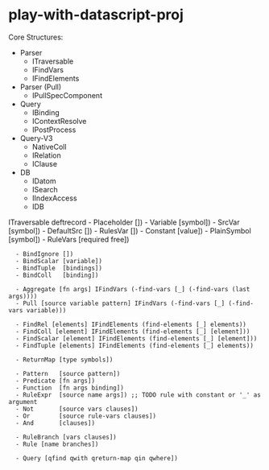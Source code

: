 # play-with-datascript-proj




Core Structures:
   - Parser
      - ITraversable
      - IFindVars
      - IFindElements
   - Parser (Pull)
      - IPullSpecComponent
   - Query
      - IBinding
      - IContextResolve
      - IPostProcess
   - Query-V3
      - NativeColl
      - IRelation
      - IClause
   - DB
      - IDatom
      - ISearch
      - IIndexAccess
      - IDB


ITraversable
deftrecord
      - Placeholder [])
      - Variable    [symbol])
      - SrcVar      [symbol])
      - DefaultSrc  [])
      - RulesVar    [])
      - Constant    [value])
      - PlainSymbol [symbol])
      - RuleVars [required free])

      - BindIgnore [])
      - BindScalar [variable])
      - BindTuple  [bindings])
      - BindColl   [binding])

      - Aggregate [fn args] IFindVars (-find-vars [_] (-find-vars (last args))))
      - Pull [source variable pattern] IFindVars (-find-vars [_] (-find-vars variable)))

      - FindRel [elements] IFindElements (find-elements [_] elements))
      - FindColl [element] IFindElements (find-elements [_] [element]))
      - FindScalar [element] IFindElements (find-elements [_] [element]))
      - FindTuple [elements] IFindElements (find-elements [_] elements))

      - ReturnMap [type symbols])

      - Pattern   [source pattern])
      - Predicate [fn args])
      - Function  [fn args binding])
      - RuleExpr  [source name args]) ;; TODO rule with constant or '_' as argument
      - Not       [source vars clauses])
      - Or        [source rule-vars clauses])
      - And       [clauses])

      - RuleBranch [vars clauses])
      - Rule [name branches])

      - Query [qfind qwith qreturn-map qin qwhere])
